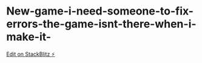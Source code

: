 # New-game-i-need-someone-to-fix-errors-the-game-isnt-there-when-i-make-it-

[Edit on StackBlitz ⚡️](https://stackblitz.com/edit/js-mjgg8g)
